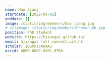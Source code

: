 ```yaml
---
name: Hao Jiang
startdate: [2022-09-01]
enddate: []
image: /static/img/members/hao jiang.jpg
# altimage: /static/img/members/Fraser_pb.jpg
position: PhD Student
website: https://hjiangaz.github.io/
email: hjiangaz (at) connect.ust.hk
scholar: iOGmuTcAAAAJ
orcid: 0000-0002-8901-0760
---
```

